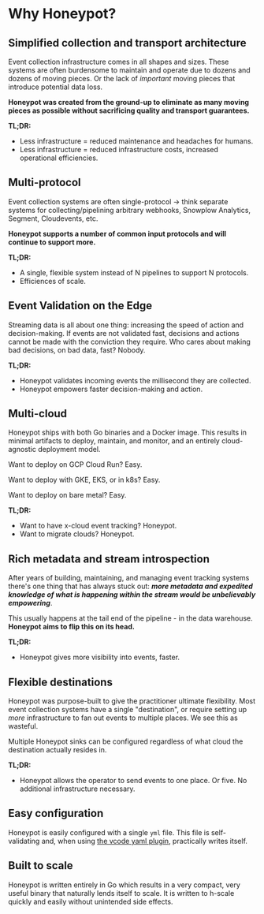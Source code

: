 # Why Honeypot?

## **Simplified collection and transport architecture**

Event collection infrastructure comes in all shapes and sizes. These systems are often burdensome to maintain and operate due to dozens and dozens of moving pieces. Or the lack of *important* moving pieces that introduce potential data loss.

**Honeypot was created from the ground-up to eliminate as many moving pieces as possible without sacrificing quality and transport guarantees.**

**TL;DR:**

- Less infrastructure = reduced maintenance and headaches for humans.
- Less infrastructure = reduced infrastructure costs, increased operational efficiencies.


## **Multi-protocol**

Event collection systems are often single-protocol -> think separate systems for collecting/pipelining arbitrary webhooks, Snowplow Analytics, Segment, Cloudevents, etc.

**Honeypot supports a number of common input protocols and will continue to support more.**

**TL;DR:**

- A single, flexible system instead of N pipelines to support N protocols.
- Efficiences of scale.

## **Event Validation on the Edge**

Streaming data is all about one thing: increasing the speed of action and decision-making. If events are not validated fast, decisions and actions cannot be made with the conviction they require. Who cares about making bad decisions, on bad data, fast? Nobody.

**TL;DR:**

- Honeypot validates incoming events the millisecond they are collected.
- Honeypot empowers faster decision-making and action.

## **Multi-cloud**

Honeypot ships with both Go binaries and a Docker image. This results in minimal artifacts to deploy, maintain, and monitor, and an entirely cloud-agnostic deployment model.

Want to deploy on GCP Cloud Run? Easy.

Want to deploy with GKE, EKS, or in k8s? Easy.

Want to deploy on bare metal? Easy.

**TL;DR:**

- Want to have x-cloud event tracking? Honeypot.
- Want to migrate clouds? Honeypot.

## **Rich metadata and stream introspection**

After years of building, maintaining, and managing event tracking systems there's one thing that has always stuck out: ***more metadata and expedited knowledge of what is happening within the stream would be unbelievably empowering***.

This usually happens at the tail end of the pipeline - in the data warehouse. **Honeypot aims to flip this on its head.**

**TL;DR:**

- Honeypot gives more visibility into events, faster.

## **Flexible destinations**

Honeypot was purpose-built to give the practitioner ultimate flexibility. Most event collection systems have a single "destination", or require setting up *more* infrastructure to fan out events to multiple places. We see this as wasteful.

Multiple Honeypot sinks can be configured regardless of what cloud the destination actually resides in.

**TL;DR:**

- Honeypot allows the operator to send events to one place. Or five. No additional infrastructure necessary.


## **Easy configuration**

Honeypot is easily configured with a single `yml` file. This file is self-validating and, when using [the vcode yaml plugin](https://marketplace.visualstudio.com/items?itemName=redhat.vscode-yaml), practically writes itself.

## **Built to scale**

Honeypot is written entirely in Go which results in a very compact, very useful binary that naturally lends itself to scale. It is written to h-scale quickly and easily without unintended side effects.
